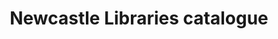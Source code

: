 ---
schema: default
title: Newcastle Libraries catalogue
organization: Newcastle City Council
notes: >-
  List of items and titles in library catalogue. See more info at
  https://github.com/ToonLibraries/library-open-data/blob/master/stock/titles%20in%20catalogue.txt
  and
  https://github.com/ToonLibraries/library-open-data/blob/master/stock/items%20in%20catalogue.txt
resources:
  - name: Items in catalogue 2017-03-22
    url: >-
      https://datamillnorth.org/download/ncclibs-catalogue-items/b48b4c39-0b3d-43fb-96d1-7cd7986db5a0/itemsincatalogue220317.csv
    format: ''
  - name: Items in catalogue 2016-09-19
    url: >-
      https://datamillnorth.org/download/ncclibs-catalogue-items/f2732f75-b29a-4c6b-af47-d8b1bd765ea3/itemsincatalogue190916.csv
    format: csv
  - name: Items in catalogue 2016-04-05
    url: >-
      https://datamillnorth.org/download/ncclibs-catalogue-items/23ea980b-e6ac-4f6e-864b-a09a62b4a4d7/itemsincatalogue050416.csv
    format: csv
license: 'https://creativecommons.org/publicdomain/zero/1.0/'
category:
  - Bibliographic
maintainer: Newcastle Libraries
maintainer_email: information@newcastle.gov.uk
---